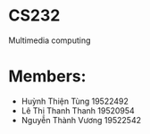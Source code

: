 # CS232
Multimedia computing

# Members:
- Huỳnh Thiện Tùng 19522492
- Lê Thị Thanh Thanh 19520954
- Nguyễn Thành Vương 19522542
